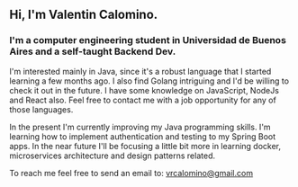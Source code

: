 ## Hi, I'm Valentin Calomino. 
### I'm a computer engineering student in Universidad de Buenos Aires and a self-taught Backend Dev.
I'm interested mainly in Java, since it's a robust language that I started learning a few months ago. I also find Golang intriguing and I'd be willing to check it out in the future.
I have some knowledge on JavaScript, NodeJs and React also. Feel free to contact me with a job opportunity for any of those languages.

In the present I'm currently improving my Java programming skills. I'm learning how to implement authentication and testing to my Spring Boot apps. In the near future I'll be focusing a little bit more in learning docker, microservices architecture
and design patterns related.

To reach me feel free to send an email to: vrcalomino@gmail.com
